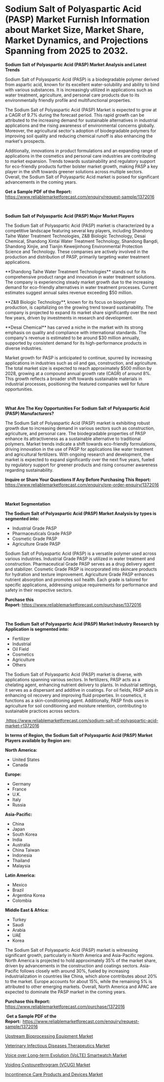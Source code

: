 <p><h1>Sodium Salt of Polyaspartic Acid (PASP) Market Furnish Information about Market Size, Market Share, Market Dynamics, and Projections Spanning from 2025 to 2032.</h1></p><p><strong>Sodium Salt of Polyaspartic Acid (PASP) Market Analysis and Latest Trends</strong></p>
<p><p>Sodium Salt of Polyaspartic Acid (PASP) is a biodegradable polymer derived from aspartic acid, known for its excellent water-solubility and ability to bind with various substances. It is increasingly utilized in applications such as water treatment, agriculture, and personal care products due to its environmentally friendly profile and multifunctional properties.</p><p>The Sodium Salt of Polyaspartic Acid (PASP) Market is expected to grow at a CAGR of 9.7% during the forecast period. This rapid growth can be attributed to the increasing demand for sustainable alternatives in industrial applications and the rising awareness of environmental concerns globally. Moreover, the agricultural sector's adoption of biodegradable polymers for improving soil quality and reducing chemical runoff is also enhancing the market's prospects. </p><p>Additionally, innovations in product formulations and an expanding range of applications in the cosmetics and personal care industries are contributing to market expansion. Trends towards sustainability and regulatory support for eco-friendly products further bolster market growth, making PASP a key player in the shift towards greener solutions across multiple sectors. Overall, the Sodium Salt of Polyaspartic Acid market is poised for significant advancements in the coming years.</p></p>
<p><strong>Get a Sample PDF of the Report:&nbsp;</strong> <a href="https://www.reliablemarketforecast.com/enquiry/request-sample/1372016?utm_campaign=1140&utm_medium=2&utm_source=Github&utm_content=ia&utm_term=22032025&utm_id=sodium-salt-of-polyaspartic-acid-pasp">https://www.reliablemarketforecast.com/enquiry/request-sample/1372016</a></p>
<p>&nbsp;</p>
<p><strong>Sodium Salt of Polyaspartic Acid (PASP) Major Market Players</strong></p>
<p><p>The Sodium Salt of Polyaspartic Acid (PASP) market is characterized by a competitive landscape featuring several key players, including Shandong Taihe Water Treatment Technologies, Z&B Biologic Technology, Desai Chemical, Shandong Xintai Water Treatment Technology, Shandong Bangdi, Shandong Xinjie, and Tianjin Keweijinhong Environmental Protection Science and Technology. These companies are actively involved in the production and distribution of PASP, primarily targeting water treatment applications.</p><p>**Shandong Taihe Water Treatment Technologies** stands out for its comprehensive product range and innovation in water treatment solutions. The company is experiencing steady market growth due to the increasing demand for eco-friendly alternatives in water treatment processes. Current estimates suggest annual sales revenue exceeding $50 million.</p><p>**Z&B Biologic Technology**, known for its focus on biopolymer production, is capitalizing on the growing trend toward sustainability. The company is projected to expand its market share significantly over the next few years, driven by investments in research and development.</p><p>**Desai Chemical** has carved a niche in the market with its strong emphasis on quality and compliance with international standards. The company's revenue is estimated to be around $30 million annually, supported by consistent demand for its high-performance products in diverse industries.</p><p>Market growth for PASP is anticipated to continue, spurred by increasing applications in industries such as oil and gas, construction, and agriculture. The total market size is expected to reach approximately $500 million by 2028, growing at a compound annual growth rate (CAGR) of around 8%. This growth reflects a broader shift towards sustainable materials in industrial processes, positioning the featured companies well for future opportunities.</p></p>
<p>&nbsp;</p>
<p><strong>What Are The Key Opportunities For Sodium Salt of Polyaspartic Acid (PASP) Manufacturers?</strong></p>
<p><p>The Sodium Salt of Polyaspartic Acid (PASP) market is exhibiting robust growth due to increasing demand in various sectors such as construction, agriculture, and personal care. The biodegradable properties of PASP enhance its attractiveness as a sustainable alternative to traditional polymers. Market trends indicate a shift towards eco-friendly formulations, driving innovation in the use of PASP for applications like water treatment and agricultural fertilizers. With ongoing research and development, the market is expected to expand significantly over the next five years, fueled by regulatory support for greener products and rising consumer awareness regarding sustainability.</p></p>
<p><strong>Inquire or Share Your Questions If Any Before Purchasing This Report:</strong> <a href="https://www.reliablemarketforecast.com/enquiry/pre-order-enquiry/1372016?utm_campaign=1140&utm_medium=2&utm_source=Github&utm_content=ia&utm_term=22032025&utm_id=sodium-salt-of-polyaspartic-acid-pasp">https://www.reliablemarketforecast.com/enquiry/pre-order-enquiry/1372016</a></p>
<p>&nbsp;</p>
<p><strong>Market Segmentation</strong></p>
<p><strong>The Sodium Salt of Polyaspartic Acid (PASP) Market Analysis by types is segmented into:</strong></p>
<p><ul><li>Industrial Grade PASP</li><li>Pharmaceuticals Grade PASP</li><li>Cosmetic Grade PASP</li><li>Agriculture Grade PASP</li></ul></p>
<p><p>Sodium Salt of Polyaspartic Acid (PASP) is a versatile polymer used across various industries. Industrial Grade PASP is utilized in water treatment and construction. Pharmaceutical Grade PASP serves as a drug delivery agent and stabilizer. Cosmetic Grade PASP is incorporated into skincare products for hydration and texture improvement. Agriculture Grade PASP enhances nutrient absorption and promotes soil health. Each grade is tailored for specific applications, addressing unique requirements for performance and safety in their respective sectors.</p></p>
<p><strong>Purchase this Report:&nbsp;</strong><a href="https://www.reliablemarketforecast.com/purchase/1372016?utm_campaign=1140&utm_medium=2&utm_source=Github&utm_content=ia&utm_term=22032025&utm_id=sodium-salt-of-polyaspartic-acid-pasp">https://www.reliablemarketforecast.com/purchase/1372016</a></p>
<p>&nbsp;</p>
<p><strong>The Sodium Salt of Polyaspartic Acid (PASP) Market Industry Research by Application is segmented into:</strong></p>
<p><ul><li>Fertilizer</li><li>Industrial</li><li>Oil Field</li><li>Cosmetics</li><li>Agriculture</li><li>Others</li></ul></p>
<p><p>The Sodium Salt of Polyaspartic Acid (PASP) market is diverse, with applications spanning various sectors. In fertilizers, PASP acts as a chelating agent, enhancing nutrient delivery to plants. In industrial settings, it serves as a dispersant and additive in coatings. For oil fields, PASP aids in enhancing oil recovery and improving fluid properties. In cosmetics, it functions as a skin-conditioning agent. Additionally, PASP finds uses in agriculture for soil conditioning and moisture retention, contributing to sustainable practices across sectors.</p></p>
<p><a href="https://www.reliablemarketforecast.com/sodium-salt-of-polyaspartic-acid-market-r1372016?utm_campaign=1140&utm_medium=2&utm_source=Github&utm_content=ia&utm_term=22032025&utm_id=sodium-salt-of-polyaspartic-acid-pasp">&nbsp;https://www.reliablemarketforecast.com/sodium-salt-of-polyaspartic-acid-market-r1372016</a></p>
<p><strong>In terms of Region, the Sodium Salt of Polyaspartic Acid (PASP) Market Players available by Region are:</strong></p>
<p>
    <p> <strong> North America: </strong>
        <ul>
            <li>United States</li>
            <li>Canada</li>
        </ul>
        </p> 
    <p> <strong> Europe: </strong>
        <ul>
            <li>Germany</li>
            <li>France</li>
            <li>U.K.</li>
            <li>Italy</li>
            <li>Russia</li>
        </ul>
        </p> 
    <p> <strong> Asia-Pacific: </strong>
        <ul>
            <li>China</li>
            <li>Japan</li>
            <li>South Korea</li>
            <li>India</li>
            <li>Australia</li>
            <li>China Taiwan</li>
            <li>Indonesia</li>
            <li>Thailand</li>
            <li>Malaysia</li>
        </ul>
        </p> 
    <p> <strong> Latin America: </strong>
        <ul>
            <li>Mexico</li>
            <li>Brazil</li>
            <li>Argentina Korea</li>
            <li>Colombia</li>
        </ul>
        </p> 
    <p> <strong> Middle East & Africa: </strong>
        <ul>
            <li>Turkey</li>
            <li>Saudi</li>
            <li>Arabia</li>
            <li>UAE</li>
            <li>Korea</li>
        </ul>
    </p>
    </p>
<p><p>The Sodium Salt of Polyaspartic Acid (PASP) market is witnessing significant growth, particularly in North America and Asia-Pacific regions. North America is projected to hold approximately 35% of the market share, driven by advancements in the construction and coatings sectors. Asia-Pacific follows closely with around 30%, fueled by increasing industrialization in countries like China, which alone contributes about 20% to the market. Europe accounts for about 15%, while the remaining 5% is attributed to other emerging markets. Overall, North America and APAC are expected to dominate the PASP market in the coming years.</p></p>
<p><strong>Purchase this Report: </strong><a href="https://www.reliablemarketforecast.com/purchase/1372016?utm_campaign=1140&utm_medium=2&utm_source=Github&utm_content=ia&utm_term=22032025&utm_id=sodium-salt-of-polyaspartic-acid-pasp">https://www.reliablemarketforecast.com/purchase/1372016</a></p>
<p>&nbsp;<strong>Get a Sample PDF of the Report:&nbsp;&nbsp;</strong><a href="https://www.reliablemarketforecast.com/enquiry/request-sample/1372016?utm_campaign=1140&utm_medium=2&utm_source=Github&utm_content=ia&utm_term=22032025&utm_id=sodium-salt-of-polyaspartic-acid-pasp">https://www.reliablemarketforecast.com/enquiry/request-sample/1372016</a></p>
<p><strong></strong></p>
<p><p><a href="https://github.com/motosyuliq/Market-Research-Report-List-1/blob/main/upstream-bioprocessing-equipment-market.md?utm_campaign=1140&utm_medium=2&utm_source=Github&utm_content=ia&utm_term=22032025&utm_id=sodium-salt-of-polyaspartic-acid-pasp">Upstream Bioprocessing Equipment Market</a></p><p><a href="https://github.com/muskoaizahfi/Market-Research-Report-List-1/blob/main/veterinary-infectious-diseases-therapeutics-market.md?utm_campaign=1140&utm_medium=2&utm_source=Github&utm_content=ia&utm_term=22032025&utm_id=sodium-salt-of-polyaspartic-acid-pasp">Veterinary Infectious Diseases Therapeutics Market</a></p><p><a href="https://github.com/thapabylers2/Market-Research-Report-List-1/blob/main/voice-over-long-term-evolution-volte-smartwatch-market.md?utm_campaign=1140&utm_medium=2&utm_source=Github&utm_content=ia&utm_term=22032025&utm_id=sodium-salt-of-polyaspartic-acid-pasp">Voice over Long-term Evolution (VoLTE) Smartwatch Market</a></p><p><a href="https://github.com/ryantindyaiz/Market-Research-Report-List-1/blob/main/voiding-cystourethrogram-vcug-market.md?utm_campaign=1140&utm_medium=2&utm_source=Github&utm_content=ia&utm_term=22032025&utm_id=sodium-salt-of-polyaspartic-acid-pasp">Voiding Cystourethrogram (VCUG) Market</a></p><p><a href="https://github.com/spehnluenaru/Market-Research-Report-List-1/blob/main/incontinence-care-products-and-devices-market.md?utm_campaign=1140&utm_medium=2&utm_source=Github&utm_content=ia&utm_term=22032025&utm_id=sodium-salt-of-polyaspartic-acid-pasp">Incontinence Care Products and Devices Market</a></p></p>